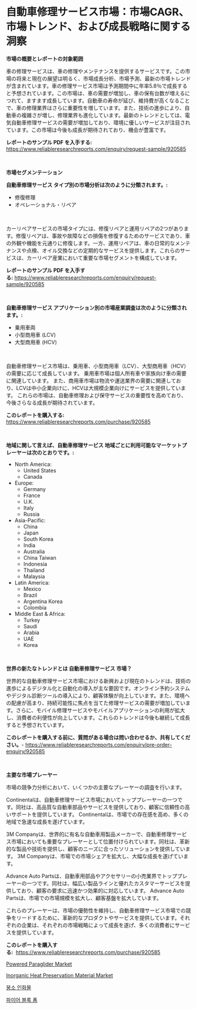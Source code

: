 <p><h1>自動車修理サービス市場：市場CAGR、市場トレンド、および成長戦略に関する洞察</h1></p><p><strong>市場の概要とレポートの対象範囲</strong></p>
<p><p>車の修理サービスは、車の修理やメンテナンスを提供するサービスです。この市場の将来と現在の展望は明るく、市場成長分析、市場予測、最新の市場トレンドが含まれています。車の修理サービス市場は予測期間中に年率5.8％で成長すると予想されています。この市場は、車の需要が増加し、車の保有台数が増えるにつれて、ますます成長しています。自動車の寿命が延び、維持費が高くなることで、車の修理業界はさらに重要性を増しています。また、技術の進歩により、自動車の複雑さが増し、修理業界も進化しています。最新のトレンドとしては、電気自動車修理サービスの需要が増加しており、環境に優しいサービスが注目されています。この市場は今後も成長が期待されており、機会が豊富です。</p></p>
<p><strong>レポートのサンプル PDF を入手する:</strong> <a href="https://www.reliableresearchreports.com/enquiry/request-sample/920585">https://www.reliableresearchreports.com/enquiry/request-sample/920585</a></p>
<p>&nbsp;</p>
<p><strong>市場セグメンテーション</strong></p>
<p><strong>自動車修理サービス タイプ別の市場分析は次のように分類されます。:</strong></p>
<p><ul><li>修復修理</li><li>オペレーショナル・リペア</li></ul></p>
<p>&nbsp;</p>
<p><p>カーリペアサービスの市場タイプには、修復リペアと運用リペアの2つがあります。修復リペアは、事故や故障などの損傷を修復するためのサービスであり、車の外観や機能を元通りに修復します。一方、運用リペアは、車の日常的なメンテナンスや点検、オイル交換などの定期的なサービスを提供します。これらのサービスは、カーリペア産業において重要な市場セグメントを構成しています。</p></p>
<p><strong>レポートのサンプル PDF を入手する:</strong>&nbsp;<a href="https://www.reliableresearchreports.com/enquiry/request-sample/920585">https://www.reliableresearchreports.com/enquiry/request-sample/920585</a></p>
<p>&nbsp;</p>
<p><strong> 自動車修理サービス アプリケーション別の市場産業調査は次のように分類されます。:</strong></p>
<p><ul><li>乗用車両</li><li>小型商用車 (LCV)</li><li>大型商用車 (HCV)</li></ul></p>
<p>&nbsp;</p>
<p><p>自動車修理サービス市場は、乗用車、小型商用車（LCV）、大型商用車（HCV）の需要に応じて成長しています。 乗用車市場は個人所有車や家族向け車の需要に関連しています。 また、商用車市場は物流や運送業界の需要に関連しており、LCVは中小企業向けに、HCVは大規模企業向けにサービスを提供しています。 これらの市場は、自動車修理および保守サービスの重要性を高めており、今後さらなる成長が期待されています。</p></p>
<p><strong>このレポートを購入する:</strong>&nbsp; <a href="https://www.reliableresearchreports.com/purchase/920585">https://www.reliableresearchreports.com/purchase/920585</a></p>
<p>&nbsp;</p>
<p><strong>地域に関して言えば、自動車修理サービス 地域ごとに利用可能なマーケットプレーヤーは次のとおりです。:</strong></p>
<p><ul>
    <li>
        North America:
        <ul>
            <li>United States</li>
            <li>Canada</li>
        </ul>
    </li>
    <li>
        Europe:
        <ul>
            <li>Germany</li>
            <li>France</li>
            <li>U.K.</li>
            <li>Italy</li>
            <li>Russia</li>
        </ul>
    </li>
    <li>
        Asia-Pacific:
        <ul>
            <li>China</li>
            <li>Japan</li>
            <li>South Korea</li>
            <li>India</li>
            <li>Australia</li>
            <li>China Taiwan</li>
            <li>Indonesia</li>
            <li>Thailand</li>
            <li>Malaysia</li>
        </ul>
    </li>
    <li>
        Latin America:
        <ul>
            <li>Mexico</li>
            <li>Brazil</li>
            <li>Argentina Korea</li>
            <li>Colombia</li>
        </ul>
    </li>
    <li>
        Middle East & Africa:
        <ul>
            <li>Turkey</li>
            <li>Saudi</li>
            <li>Arabia</li>
            <li>UAE</li>
            <li>Korea</li>
        </ul>
    </li>
    </ul></p>
<p>&nbsp;</p>
<p><strong>世界の新たなトレンドとは 自動車修理サービス 市場？</strong></p>
<p><p>世界的な自動車修理サービス市場における新興および現在のトレンドは、技術の進歩によるデジタル化と自動化の導入が主な要因です。オンライン予約システムやデジタル診断ツールの導入により、顧客体験が向上しています。また、環境への配慮が高まり、持続可能性に焦点を当てた修理サービスの需要が増加しています。さらに、モバイル修理サービスやモバイルアプリケーションの利用が拡大し、消費者の利便性が向上しています。これらのトレンドは今後も継続して成長すると予想されています。</p></p>
<p><strong>このレポートを購入する前に、質問がある場合は問い合わせるか、共有してください。</strong>- <a href="https://www.reliableresearchreports.com/enquiry/pre-order-enquiry/920585">https://www.reliableresearchreports.com/enquiry/pre-order-enquiry/920585</a></p>
<p>&nbsp;</p>
<p><strong>主要な市場プレーヤー</strong></p>
<p><p>市場の競争力分析において、いくつかの主要なプレーヤーの調査を行います。</p><p>Continentalは、自動車修理サービス市場においてトッププレーヤーの一つです。同社は、高品質な自動車部品やサービスを提供しており、顧客に信頼性の高いサポートを提供しています。 Continentalは、市場での存在感を高め、多くの地域で急速な成長を遂げています。</p><p>3M Companyは、世界的に有名な自動車用製品メーカーで、自動車修理サービス市場においても重要なプレーヤーとして位置付けられています。同社は、革新的な製品や技術を提供し、顧客のニーズに合ったソリューションを提供しています。 3M Companyは、市場での市場シェアを拡大し、大幅な成長を遂げています。</p><p>Advance Auto Partsは、自動車用部品やアクセサリーの小売業界でトッププレーヤーの一つです。同社は、幅広い製品ラインと優れたカスタマーサービスを提供しており、顧客の要求に迅速かつ効果的に対応しています。 Advance Auto Partsは、市場での市場規模を拡大し、顧客基盤を拡大しています。</p><p>これらのプレーヤーは、市場の優勢性を維持し、自動車修理サービス市場での競争をリードするために、革新的なプロダクトやサービスを提供しています。それぞれの企業は、それぞれの市場戦略によって成長を遂げ、多くの消費者にサービスを提供しています。</p></p>
<p><strong>このレポートを購入する:</strong>&nbsp;&nbsp;<a href="https://www.reliableresearchreports.com/purchase/920585">https://www.reliableresearchreports.com/purchase/920585</a></p>
<p><p><a href="https://issuu.com/reportprime-2/docs/powered-paraglider-market-size-2030.pptx">Powered Paraglider Market</a></p><p><a href="https://issuu.com/reportprime-2/docs/inorganic-heat-preservation-material-market-size-2">Inorganic Heat Preservation Material Market</a></p><p><a href="https://github.com/idcefvhkdut6/Market-Research-Report-List-1/blob/main/4814626183230.md">붕소 인화물</a></p><p><a href="https://github.com/vsap75a286l/Market-Research-Report-List-1/blob/main/5430445183231.md">파이어 블록 폼</a></p></p>